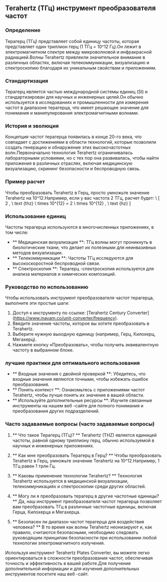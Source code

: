 ## Terahertz (ТГц) инструмент преобразователя частот

### Определение
Терагерц (ТГц) представляет собой единицу частоты, которая представляет один триллион герц (1 ТГц = 10^12 Гц).Он лежит в электромагнитном спектре между микроволновой и инфракрасной радиацией.Волны Terahertz привлекли значительное внимание в различных областях, включая телекоммуникации, визуализацию и спектроскопию благодаря их уникальным свойствам и приложениям.

### Стандартизация
Терагерц является частью международной системы единиц (SI) и стандартизирован для научных и инженерных целей.Он обычно используется в исследованиях и промышленности для измерения частот в диапазоне терагерца, что имеет решающее значение для понимания и манипулирования электромагнитными волнами.

### История и эволюция
Концепция частот терагерца появилась в конце 20-го века, что совпадает с достижениями в области технологий, которые позволили создать генерацию и обнаружение этих высокочастотных волн.Первоначально технология Terahertz ограничивалась лабораторными условиями, но с тех пор она развивалась, чтобы найти приложения в различных отраслях, включая медицинскую визуализацию, скрининг безопасности и беспроводную связь.

### Пример расчет
Чтобы преобразовать Terahertz в Герц, просто умножьте значение Terahertz на 10^12.Например, если у вас частота 2 ТГц, расчет будет:
\ [
2 \, \ text {thz} \ times 10^{12} = 2 \ times 10^{12} \, \ text {hz}
\]

### Использование единиц
Частоты терагерца используются в многочисленных приложениях, в том числе:
- ** Медицинская визуализация **: ТГц волны могут проникнуть в биологические ткани, что делает их полезными для неинвазивных методов визуализации.
- ** Телекоммуникации **: Частоты ТГц исследуются для высокоскоростной беспроводной связи.
- ** Спектроскопия **: Терагерц -спектроскопия используется для анализа материалов и химических композиций.

### Руководство по использованию
Чтобы использовать инструмент преобразователя частот терагерца, выполните эти простые шаги:
1. Доступ к инструменту по ссылке: [Terahertz Century Converter] (https://www.inayam.co/unit-converter/frequency).
2. Введите значение частоты, которое вы хотите преобразовать в Terahertz.
3. Выберите нужную выходную единицу (например, Герц, Килохерц, Мегахерц).
4. Нажмите кнопку «Преобразовать», чтобы получить эквивалентную частоту в выбранном блоке.

### лучшие практики для оптимального использования
- ** Входные значения с двойной проверкой **: Убедитесь, что входные значения являются точными, чтобы избежать ошибок преобразования.
- ** Понять контекст **: Ознакомьтесь с приложениями частот Terahertz, чтобы лучше понять их значение в вашей области.
- ** Используйте дополнительные ресурсы **: Изучите связанные инструменты на нашем веб -сайте для полного понимания и преобразования других подразделений.

### Часто задаваемые вопросы (часто задаваемые вопросы)

1. ** Что такое Терагерц (ТГц)? **
Terahertz (THZ) является единицей частоты, равной одному триллиону герц, обычно используемой в научных и инженерных приложениях.

2. ** Как мне преобразовать Терагерц в Герц? **
Чтобы преобразовать Terahertz в Герц, умножьте значение Terahertz на 10^12.Например, 1 ТГц равен 1 трлн Гц.

3. ** Каковы применение технологии Terahertz? **
Технология Terahertz используется в медицинской визуализации, телекоммуникациях и спектроскопии среди других областей.

4. ** Могу ли я преобразовать терагерц в другие частотные единицы? **
Да, наш инструмент преобразователя частот терагерца позволяет вам преобразовать ТГц в различные частотные единицы, включая Герца, Килохерца и Мегахерца.

5. ** Безопасен ли диапазон частот терагерца для воздействия человека? **
В то время как волны Terahertz неонизируют и, как правило, считаются безопасными, необходимо следовать руководящим принципам безопасности при использовании любой технологии электромагнитного излучения.

Используя инструмент Terahertz Plates Converter, вы можете легко ориентироваться в сложности преобразования частот, обеспечивая точность и эффективность в вашей работе.Для получения дополнительной информации и для изучения дополнительных инструментов посетите наш веб -сайт.
